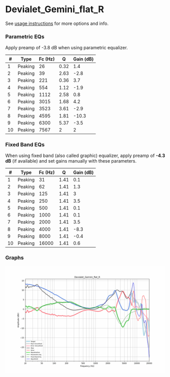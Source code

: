# Devialet_Gemini_flat_R
See [usage instructions](https://github.com/jaakkopasanen/AutoEq#usage) for more options and info.

### Parametric EQs
Apply preamp of -3.8 dB when using parametric equalizer.

|   # | Type    |   Fc (Hz) |    Q |   Gain (dB) |
|-----|---------|-----------|------|-------------|
|   1 | Peaking |        26 | 0.32 |         1.4 |
|   2 | Peaking |        39 | 2.63 |        -2.8 |
|   3 | Peaking |       221 | 0.36 |         3.7 |
|   4 | Peaking |       554 | 1.12 |        -1.9 |
|   5 | Peaking |      1112 | 2.58 |         0.8 |
|   6 | Peaking |      3015 | 1.68 |         4.2 |
|   7 | Peaking |      3523 | 3.61 |        -2.9 |
|   8 | Peaking |      4595 | 1.81 |       -10.3 |
|   9 | Peaking |      6300 | 5.37 |        -3.5 |
|  10 | Peaking |      7567 | 2    |         2   |

### Fixed Band EQs
When using fixed band (also called graphic) equalizer, apply preamp of **-4.3 dB** (if available) and set gains manually with these parameters.

|   # | Type    |   Fc (Hz) |    Q |   Gain (dB) |
|-----|---------|-----------|------|-------------|
|   1 | Peaking |        31 | 1.41 |         0.1 |
|   2 | Peaking |        62 | 1.41 |         1.3 |
|   3 | Peaking |       125 | 1.41 |         3   |
|   4 | Peaking |       250 | 1.41 |         3.5 |
|   5 | Peaking |       500 | 1.41 |         0.1 |
|   6 | Peaking |      1000 | 1.41 |         0.1 |
|   7 | Peaking |      2000 | 1.41 |         3.5 |
|   8 | Peaking |      4000 | 1.41 |        -8.3 |
|   9 | Peaking |      8000 | 1.41 |        -0.4 |
|  10 | Peaking |     16000 | 1.41 |         0.6 |

### Graphs
![](./Devialet_Gemini_flat_R.png)
